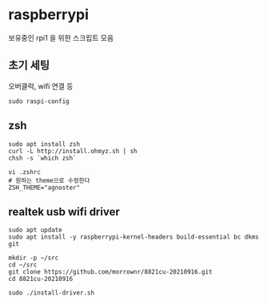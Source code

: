 # raspberrypi

보유중인 rpi1 을 위한 스크립트 모음

## 초기 세팅
오버클럭, wifi 연결 등
```
sudo raspi-config
```

## zsh
```
sudo apt install zsh
curl -L http://install.ohmyz.sh | sh
chsh -s `which zsh`

vi .zshrc
# 원하는 theme으로 수정한다
ZSH_THEME="agnoster"
```

## realtek usb wifi driver
```
sudo apt update
sudo apt install -y raspberrypi-kernel-headers build-essential bc dkms git

mkdir -p ~/src
cd ~/src
git clone https://github.com/morrownr/8821cu-20210916.git
cd 8821cu-20210916

sudo ./install-driver.sh
```
